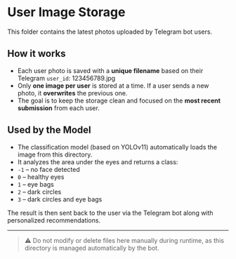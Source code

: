 # User Image Storage

This folder contains the latest photos uploaded by Telegram bot users.

## How it works

- Each user photo is saved with a **unique filename** based on their Telegram `user_id`: 123456789.jpg
- Only **one image per user** is stored at a time. If a user sends a new photo, it **overwrites** the previous one.
- The goal is to keep the storage clean and focused on the **most recent submission** from each user.

## Used by the Model

- The classification model (based on YOLOv11) automatically loads the image from this directory.
- It analyzes the area under the eyes and returns a class:
- `-1` – no face detected
- `0` – healthy eyes
- `1` – eye bags
- `2` – dark circles
- `3` – dark circles and eye bags


The result is then sent back to the user via the Telegram bot along with personalized recommendations.

---

> ⚠️ Do not modify or delete files here manually during runtime, as this directory is managed automatically by the bot.

